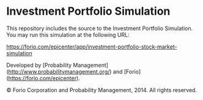 # Investment Portfolio Simulation

This repository includes the source to the Investment Portfolio Simulation.  You may run this simulation at the following URL:

https://forio.com/epicenter/app/investment-portfolio-stock-market-simulation

Developed by [Probability Management] (http://www.probabilitymanagement.org/) and [Forio] (https://forio.com/epicenter).

&copy; Forio Corporation and Probability Management, 2014.  All rights reserved.
